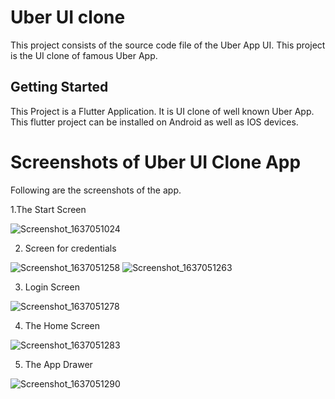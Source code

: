 # Uber UI clone
This project consists of the source code file of the Uber App UI.
This project is the UI clone of famous Uber App. 

## Getting Started

This Project is a Flutter Application. It is UI clone of well known Uber App.
This flutter project can be installed on Android as well as IOS devices.


# Screenshots of Uber UI Clone App
Following are the screenshots of the app.

1.The Start Screen

![Screenshot_1637051024](https://user-images.githubusercontent.com/43025108/141956038-e8b1aa87-ef14-4b33-963f-f8b945cea362.png)


2. Screen for credentials

![Screenshot_1637051258](https://user-images.githubusercontent.com/43025108/141956068-9ed03f8e-23b6-486a-a653-c68a4aa77bb7.png)
![Screenshot_1637051263](https://user-images.githubusercontent.com/43025108/141956088-9e1e46b3-d783-4de8-9801-e6f5add0a6ed.png)


3. Login Screen

![Screenshot_1637051278](https://user-images.githubusercontent.com/43025108/141956105-db22c1e9-9766-434b-881a-5128012adfce.png)


4. The Home Screen

![Screenshot_1637051283](https://user-images.githubusercontent.com/43025108/141956122-fd5f4dd6-93aa-4ae5-87c8-c7ae17c5a2e6.png)


5. The App Drawer

![Screenshot_1637051290](https://user-images.githubusercontent.com/43025108/141956161-17a40322-8da1-434d-963d-91ebf16aa7fc.png)


